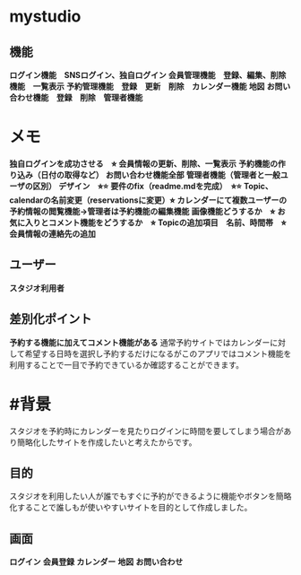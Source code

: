# mystudio
## 機能
 **ログイン機能　SNSログイン、独自ログイン**
 **会員管理機能　登録、編集、削除機能　一覧表示**
 **予約管理機能　登録　更新　削除　カレンダー機能**
 **地図**
 **お問い合わせ機能　登録　削除　管理者機能**

# メモ
 **独自ログインを成功させる　⭐︎**
 **会員情報の更新、削除、一覧表示**
 **予約機能の作り込み（日付の取得など）**
 **お問い合わせ機能全部**
 **管理者機能（管理者と一般ユーザの区別）**
 **デザイン　⭐︎⭐️**
 **要件のfix（readme.mdを完成）　⭐︎⭐️**
 **Topic、calendarの名前変更（reservationsに変更）⭐︎**
 **カレンダーにて複数ユーザーの予約情報の閲覧機能→管理者は予約機能の編集機能**
 **画像機能どうするか　⭐︎**
 **お気に入りとコメント機能をどうするか　⭐︎**
 **Topicの追加項目　名前、時間帯　⭐︎**
 **会員情報の連絡先の追加**


## ユーザー
**スタジオ利用者**

## 差別化ポイント
**予約する機能に加えてコメント機能がある**
通常予約サイトではカレンダーに対して希望する日時を選択し予約するだけになるがこのアプリではコメント機能を利用することで一目で予約できているか確認することができます。

# #背景
スタジオを予約時にカレンダーを見たりログインに時間を要してしまう場合があり簡略化したサイトを作成したいと考えたからです。
## 目的
スタジオを利用したい人が誰でもすぐに予約ができるように機能やボタンを簡略化することで誰しもが使いやすいサイトを目的として作成しました。
## 画面
**ログイン**
**会員登録**
**カレンダー**
**地図**
**お問い合わせ**


